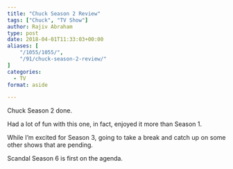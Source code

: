```yaml
---
title: "Chuck Season 2 Review"
tags: ["Chuck", "TV Show"]
author: Rajiv Abraham
type: post
date: 2018-04-01T11:33:03+00:00
aliases: [
    "/1055/1055/",
    "/91/chuck-season-2-review/"
]
categories:
  - TV
format: aside

---
```

<p style="text-align: justify;">
  Chuck Season 2 done.
</p>

<p style="text-align: justify;">
  Had a lot of fun with this one, in fact, enjoyed it more than Season 1.
</p>

<p style="text-align: justify;">
  While I&#8217;m excited for Season 3, going to take a break and catch up on some other shows that are pending.
</p>

<p style="text-align: justify;">
  Scandal Season 6 is first on the agenda.
</p>